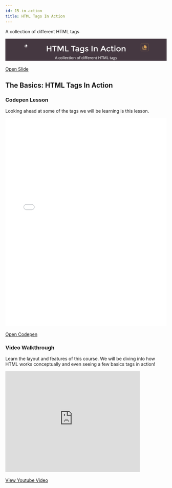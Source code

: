 ```yaml
---
id: 15-in-action
title: HTML Tags In Action
---
```


<!--############## Intro Section ##############-->

<section class="inner-section">

A collection of different HTML tags

<img src="https://raw.githubusercontent.com/lennyroyroy/basics-image/master/Basics%20Screenshots/inaction.png"/>

<a href="https://slides.com/lennyroyroy/deck#/5" target="_blank" class="button live-button">Open Slide</a>

</section>

<!--############## Title Section ##############-->

<section class="inner-section">

## The Basics: HTML Tags In Action

</section>

<!--############## Codepen Section ##############-->

<section class="inner-section">

### Codepen Lesson

Looking ahead at some of the tags we will be learning is this lesson.

<iframe height="650" style="width: 100%;" scrolling="no" title="The Basics: HTML in Action" src="//codepen.io/lennyroycodes/embed/preview/qGgaab/?height=300&theme-id=37020&default-tab=html,result&editable=true" frameborder="no" allowtransparency="true" allowfullscreen="true">
  See the Pen <a href='https://codepen.io/lennyroycodes/pen/qGgaab/'>The Basics: HTML in Action</a> by lennyroy
  (<a href='https://codepen.io/lennyroycodes'>@lennyroycodes</a>) on <a href='https://codepen.io'>CodePen</a>.
</iframe>

<a href="https://codepen.io/lennyroycodes/pen/qGgaab" target="_blank" class="button live-button">Open Codepen</a>

</section>

<!--############## Youtube Section ##############-->

<section class="inner-section">

### Video Walkthrough

Learn the layout and features of this course. We will be diving into how HTML works conceptually and even seeing a few basics tags in action!

<div class="video-responsive">
    <iframe width="420" height="315" src="https://www.youtube.com/embed/nLGOhfzLHlA?autoplay=0&rel=0" frameborder="0" allowfullscreen></iframe>
</div>


<a href="https://youtu.be/nLGOhfzLHlA" target="_blank" class="button live-button">View Youtube Video</a>

</section>

<!--############## Helpful Links Section ##############-->
 